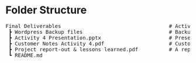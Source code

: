 # Folder Structure
<pre>
Final Deliverables                                   # Activity #4 Deliverables
 ┣ Wordpress Backup files                            # Backup files for the WordPress site we developed. Contains two .zip files
 ┣ Activity 4 Presentation.pptx                      # Presentation file used for introduction of our Activity #4 Demo
 ┣ Customer Notes Activity 4.pdf                     # Customer notes from our meetings with the RMO on June 6th, and June 13th
 ┣ Project report-out & lessons learned.pdf          # A report covering the project planning, project results, and lessons learned throughout the project
 ┗ README.md
</pre>

